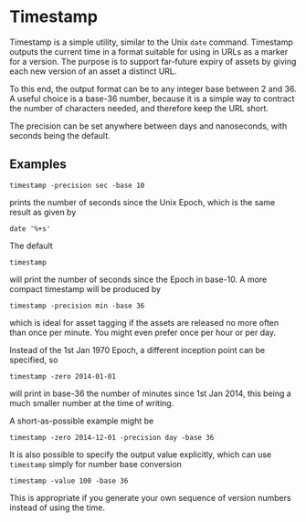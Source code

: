 # Timestamp

Timestamp is a simple utility, similar to the Unix `date` command. Timestamp outputs the current time in a format
suitable for using in URLs as a marker for a version. The purpose is to support far-future expiry of assets
by giving each new version of an asset a distinct URL.

To this end, the output format can be to any integer base between 2 and 36. A useful choice is a base-36 number,
because it is a simple way to contract the number of characters needed, and therefore keep the URL short.

The precision can be set anywhere between days and nanoseconds, with seconds being the default.

## Examples

    timestamp -precision sec -base 10

prints the number of seconds since the Unix Epoch, which is the same result as given by

    date '%+s'

The default

    timestamp

will print the number of seconds since the Epoch in base-10. A more compact timestamp will be produced by

    timestamp -precision min -base 36

which is ideal for asset tagging if the assets are released no more often than once per minute. You might
even prefer once per hour or per day.

Instead of the 1st Jan 1970 Epoch, a different inception point can be specified, so

    timestamp -zero 2014-01-01

will print in base-36 the number of minutes since 1st Jan 2014, this being a much smaller number at
the time of writing.

A short-as-possible example might be

    timestamp -zero 2014-12-01 -precision day -base 36

It is also possible to specify the output value explicitly, which can use `timestamp` simply for number base conversion

    timestamp -value 100 -base 36

This is appropriate if you generate your own sequence of version numbers instead of using the time.
